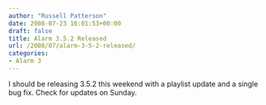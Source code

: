```yaml
---
author: "Russell Patterson"
date: 2008-07-23 16:01:53+00:00
draft: false
title: Alarm 3.5.2 Released
url: /2008/07/alarm-3-5-2-released/
categories:
- Alarm 3
---
```


I should be releasing 3.5.2 this weekend with a playlist update and a single bug fix.  Check for updates on Sunday.
